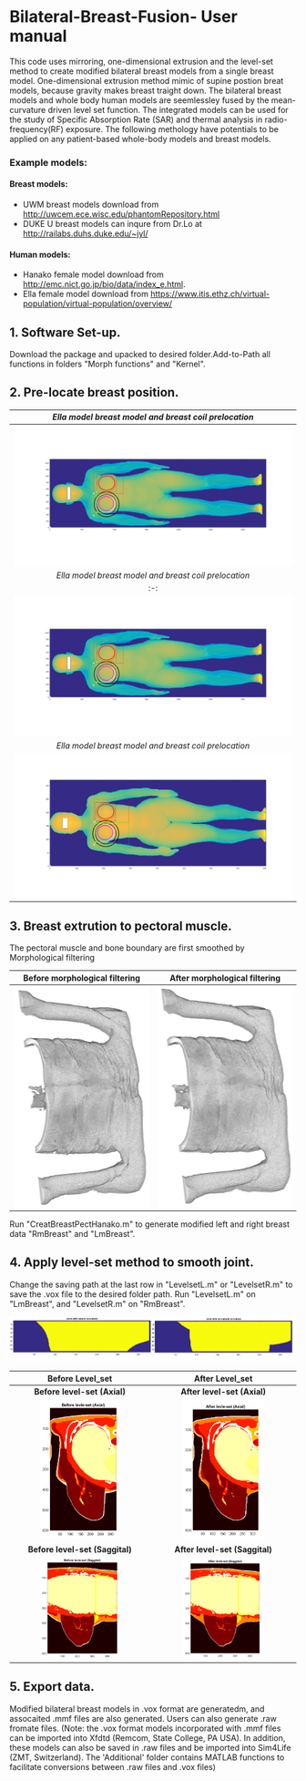 # Bilateral-Breast-Fusion- User manual

This code uses mirroring, one-dimensional extrusion and the level-set method to create modified bilateral breast models from a single breast model. One-dimensional extrusion method mimic of supine postion breat models, because gravity makes breast traight down. The bilateral breast models and whole body human models are seemlessley fused by the mean-curvature driven level set function. The integrated models can be used for the study of Specific Absorption Rate (SAR) and thermal analysis in radio-frequency(RF) exposure. The following methology have potentials to be applied on any patient-based whole-body models and breast models.

### Example models:
#### Breast models:
- UWM breast models download from http://uwcem.ece.wisc.edu/phantomRepository.html 
- DUKE U breast models can inqure from Dr.Lo at http://railabs.duhs.duke.edu/~jyl/

#### Human models: 
- Hanako female model download from http://emc.nict.go.jp/bio/data/index_e.html.
- Ella female model download from https://www.itis.ethz.ch/virtual-population/virtual-population/overview/

## 1. Software Set-up.
Download the package and upacked to desired folder.Add-to-Path all functions in folders "Morph functions" and "Kernel".

## 2. Pre-locate breast position.

|*Ella model breast model and breast coil prelocation*|
|:-:|
|<img src = "https://github.com/rispoli-lab/Bilateral-Breast-Fusion-/blob/master/Pictures/uwm2_wholebody_Ella.png" >| 
|*Ella model breast model and breast coil prelocation*|
|:-:|
|<img src = "https://github.com/rispoli-lab/Bilateral-Breast-Fusion-/blob/master/Pictures/uwm2_wholebody_Ella.png" >| 
|*Ella model breast model and breast coil prelocation*|
|<img src = "https://github.com/rispoli-lab/Bilateral-Breast-Fusion-/blob/master/Pictures/uwm2_wholebody_Hanako.png" >|

## 3. Breast extrution to pectoral muscle.
The pectoral muscle and bone boundary are first smoothed by Morphological filtering

Before morphological filtering    |  After morphological filtering
:-------------------------:|:-------------------------:
<img src = "https://github.com/rispoli-lab/Bilateral-Breast-Fusion-/blob/master/Pictures/Chestdata2-2.PNG" width= "100%" height = "100%"> | <img src = "https://github.com/rispoli-lab/Bilateral-Breast-Fusion-/blob/master/Pictures/ClosePec2-2.PNG" width= "100%" height = "100%">

Run "CreatBreastPectHanako.m" to generate modified left and right breast data "RmBreast" and "LmBreast".

## 4. Apply level-set method to smooth joint.
Change the saving path at the last row in  "LevelsetL.m" or  "LevelsetR.m" to save the .vox file to the desired folder path.
Run "LevelsetL.m" on "LmBreast", and "LevelsetR.m" on "RmBreast".


![](https://github.com/rispoli-lab/Bilateral-Breast-Fusion-/blob/master/Pictures/joint2.png)

Before Level_set             |  After Level_set
:-------------------------:|:-------------------------:
**Before level-set (Axial)** | **After level-set (Axial)**
<img src = "https://github.com/rispoli-lab/Bilateral-Breast-Fusion-/blob/master/Pictures/Before_level_set%20(Axial).png" width= "60%" height = "60%">  | <img src = "https://github.com/rispoli-lab/Bilateral-Breast-Fusion-/blob/master/Pictures/After_level_set%20(Axial).png" width= "60%" height = "60%">
**Before level-set (Saggital)**|**After level-set (Saggital)**
<img src = "https://github.com/rispoli-lab/Bilateral-Breast-Fusion-/blob/master/Pictures/Before_level_set%20(Saggital).png" width= "60%" height = "60%"> | <img src = "https://github.com/rispoli-lab/Bilateral-Breast-Fusion-/blob/master/Pictures/After_level_set%20(Saggital).png" width= "60%" height = "60%">


## 5. Export data.
Modified bilateral breast models in .vox format are generatedm, and assocaited .mmf files are also generated. Users can also generate .raw fromate files. (Note: the .vox format models incorporated with .mmf files can be imported into Xfdtd (Remcom, State College, PA USA). In addition, these models can also be saved in .raw files and be imported into Sim4Life (ZMT, Switzerland). The 'Additional' folder contains MATLAB functions to facilitate conversions between .raw files and .vox files)
